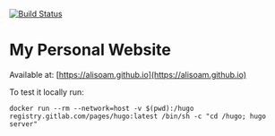 [![Build Status](https://api.travis-ci.org/AliSoAm/AliSoAm.github.io.svg?branch=hugo)](https://travis-ci.org/AliSoAm/AliSoAm.github.io/builds)
# My Personal Website

Available at: [https://alisoam.github.io](https://alisoam.github.io)

To test it locally run:
```
docker run --rm --network=host -v $(pwd):/hugo registry.gitlab.com/pages/hugo:latest /bin/sh -c "cd /hugo; hugo server"
```
